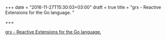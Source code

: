 +++
date = "2016-11-27T15:30:03+03:00"
draft = true
title = "grx - Reactive Extensions for the Go language. "

+++

<p><a href="https://t.co/h1Ojo64LwJ">grx - Reactive Extensions for the Go language. </a></p>
